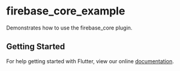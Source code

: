 # firebase_core_example

Demonstrates how to use the firebase_core plugin.

## Getting Started

For help getting started with Flutter, view our online
[documentation](http://flutter.io/).

